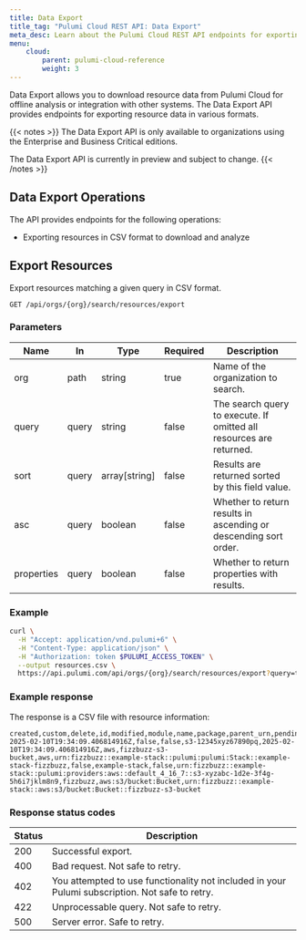 ```yaml
---
title: Data Export
title_tag: "Pulumi Cloud REST API: Data Export"
meta_desc: Learn about the Pulumi Cloud REST API endpoints for exporting resource data for further analysis or integration.
menu:
    cloud:
        parent: pulumi-cloud-reference
        weight: 3
---
```


Data Export allows you to download resource data from Pulumi Cloud for offline analysis or integration with other systems. The Data Export API provides endpoints for exporting resource data in various formats.

{{< notes >}}
The Data Export API is only available to organizations using the Enterprise and Business Critical editions.

The Data Export API is currently in preview and subject to change.
{{< /notes >}}

## Data Export Operations

The API provides endpoints for the following operations:

- Exporting resources in CSV format to download and analyze

## Export Resources

Export resources matching a given query in CSV format.

```plain
GET /api/orgs/{org}/search/resources/export
```

### Parameters

| Name       | In    | Type          | Required | Description                                                         |
|------------|-------|---------------|----------|---------------------------------------------------------------------|
| org        | path  | string        | true     | Name of the organization to search.                                 |
| query      | query | string        | false    | The search query to execute. If omitted all resources are returned. |
| sort       | query | array[string] | false    | Results are returned sorted by this field value.                    |
| asc        | query | boolean       | false    | Whether to return results in ascending or descending sort order.    |
| properties | query | boolean       | false    | Whether to return properties with results.                          |

### Example

```bash
curl \
  -H "Accept: application/vnd.pulumi+6" \
  -H "Content-Type: application/json" \
  -H "Authorization: token $PULUMI_ACCESS_TOKEN" \
  --output resources.csv \
  https://api.pulumi.com/api/orgs/{org}/search/resources/export?query=type:aws:s3/bucket:Bucket
```

### Example response

The response is a CSV file with resource information:

```plain
created,custom,delete,id,modified,module,name,package,parent_urn,pending,project,protected,provider_urn,stack,type,urn
2025-02-10T19:34:09.406814916Z,false,false,s3-12345xyz67890pq,2025-02-10T19:34:09.406814916Z,aws,fizzbuzz-s3-bucket,aws,urn:fizzbuzz::example-stack::pulumi:pulumi:Stack::example-stack-fizzbuzz,false,example-stack,false,urn:fizzbuzz::example-stack::pulumi:providers:aws::default_4_16_7::s3-xyzabc-1d2e-3f4g-5h6i7jklm8n9,fizzbuzz,aws:s3/bucket:Bucket,urn:fizzbuzz::example-stack::aws:s3/bucket:Bucket::fizzbuzz-s3-bucket
```

### Response status codes

| Status | Description                                                                                     |
|--------|-------------------------------------------------------------------------------------------------|
| 200    | Successful export.                                                                              |
| 400    | Bad request. Not safe to retry.                                                                 |
| 402    | You attempted to use functionality not included in your Pulumi subscription. Not safe to retry. |
| 422    | Unprocessable query. Not safe to retry.                                                         |
| 500    | Server error. Safe to retry.                                                                    |
